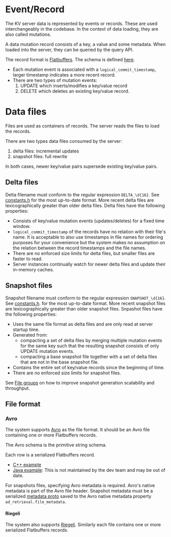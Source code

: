 # Event/Record

The KV server data is represented by events or records. These are used interchangeably in the
codebase. In the context of data loading, they are also called mutations.

A data mutation record consists of a key, a value and some metadata. When loaded into the server,
they can be queried by the query API.

The record format is [Flatbuffers](https://flatbuffers.dev/). The schema is defined
[here](/public/data_loading/data_loading.fbs).

-   Each mutation event is associated with a `logical_commit_timestamp`, larger timestamp indicates
    a more recent record.
-   There are two types of mutation events:
    1. UPDATE which inserts/modifies a key/value record
    2. DELETE which deletes an existing key/value record.

# Data files

Files are used as containers of records. The server reads the files to load the records.

There are two types data files consumed by the server:

1. delta files: incremental updates
1. snapshot files: full rewrite

In both cases, newer key/value pairs supersede existing key/value pairs.

## Delta files

Delta filename must conform to the regular expression `DELTA_\d{16}`. See
[constants.h](/public/constants.h) for the most up-to-date format. More recent delta files are
lexicographically greater than older delta files. Delta files have the following properties:

-   Consists of key/value mutation events (updates/deletes) for a fixed time window.
-   `logical_commit_timestamp` of the records have no relation with their file's name. It is
    acceptable to also use timestamps in file names for ordering purposes for your convenience but
    the system makes no assumption on the relation between the record timestamps and the file names.
-   There are no enforced size limits for delta files, but smaller files are faster to read.
-   Server instances continually watch for newer delta files and update their in-memory caches.

## Snapshot files

Snapshot filename must conform to the regular expression `SNAPSHOT_\d{16}`. See
[constants.h](/public/constants.h). for the most up-to-date format. More recent snapshot files are
lexicographically greater than older snapshot files. Snpashot files have the following properties:

-   Uses the same file format as delta files and are only read at server startup time.
-   Generated from:
    -   compacting a set of delta files by merging multiple mutation events for the same key such
        that the resulting snapshot consists of only UPDATE mutation events.
    -   compacting a base snapshot file together with a set of delta files that are not in the base
        snapshot file.
-   Contains the entire set of key/value records since the beginning of time.
-   There are no enforced size limits for snapshot files.

See [File groups](file_groups.md#file-groups) on how to improve snapshot generation scalability and
throughput.

## File format

### Avro

The system supports [Avro](https://avro.apache.org/) as the file format. It should be an Avro file
containing one or more Flatbuffers records.

The Avro schema is the primitive string schema.

Each row is a serialized Flatbuffers record.

-   [C++ example](/public/data_loading/readers/avro_stream_io_test.cc)
-   [Java example](https://github.com/privacysandbox/protected-auction-key-value-service/issues/39):
    This is not maintained by the dev team and may be out of date.

For snapshots files, specifying Avro metadata is required. Avro's native metadata is part of the
Avro file header. Snapshot metadata must be a serialized
[metadata proto](/public/data_loading/riegeli_metadata.proto) saved to the Avro native metadata
property `ad_retrieval.file_metadata`.

#### Riegeli

The system also supports [Riegeli](https://github.com/google/riegeli). Similarly each file contains
one or more serialized Flatbuffers records.
